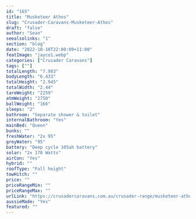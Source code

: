 ```yaml
---
id: "165"
title: "Musketeer Athos"
slug: "Crusader-Caravans-Musketeer-Athos"
draft: "false"
author: "Sean"
seealsolinks: "1"
section: "blog"
date: "2022-10-10T22:00:09+11:00"
featImage: "jayco1.webp"
categories: ["Crusader Caravans"]
tags: [""]
totalLength: "7.983"
bodyLength: "6.433"
totalHeight: "2.945"
totalWidth: "2.44"
tareWeight: "2259"
atmWeight: "2750"
ballWeight: "166"
sleeps: "2"
bathroom: "Separate shower & toilet"
internalBathroom: "Yes"
mainBed: "Queen"
bunks: ""
freshWater: "2x 95"
greyWater: "95"
battery: "Deep cycle 105ah battery"
solar: "2x 170 Watts"
airCon: "Yes"
hybrid: ""
roofType: "Full height"
towHitch: ""
price: ""
priceRangeMin: ""
priceRangeMax: ""
urlLink: "https://crusadercaravans.com.au/crusader-range/musketeer-athos/"
aussieMade: "Yes"
featured: ""
---
```

